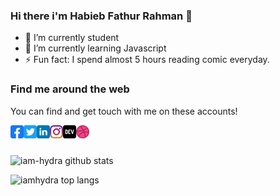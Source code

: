### Hi there i'm Habieb Fathur Rahman 👋

- 🔭 I’m currently student
- 🌱 I’m currently learning Javascript
- ⚡ Fun fact: I spend almost 5 hours reading comic everyday.

### Find me around the web 
You can find and get touch with me on these accounts!

<a title="Facebook" href="https://facebook.com/habieb.fathur">
  <img align="left" alt="Wahid Ari Twitter" width="21px" src="https://raw.githubusercontent.com/wahidari/wahidari/master/icons/facebook.png" />
</a>

<a title="Twitter" href="https://twitter.com/#">
  <img align="left" alt="Wahid Ari Twitter" width="21px" src="https://raw.githubusercontent.com/wahidari/wahidari/master/icons/twitter.png" />
</a>

<a title="Linkedin" href="https://www.linkedin.com/in/#">
  <img align="left" alt="Wahid Ari Linkdin" width="21px" src="https://raw.githubusercontent.com/wahidari/wahidari/master/icons/linkedin.png" />
</a>

<a title="Instagram" href="https://instagram.com/chydra13">
  <img align="left" alt="Wahid Ari " width="21px" src="https://raw.githubusercontent.com/wahidari/wahidari/master/icons/instagram.jpg" />
</a>

<a title="Dev" href="https://dev.to/iamhydra">
  <img align="left" alt="Wahid Ari DEV" width="21px" src="https://raw.githubusercontent.com/wahidari/wahidari/master/icons/dev.png" />
</a>

<a title="Dribble" href="https://dribbble.com/CHydra13">
  <img align="left" alt="Wahid Ari Dribble" width="21px" src="https://raw.githubusercontent.com/wahidari/wahidari/master/icons/drible.png" />
</a>
<br><br>

![iam-hydra github stats](https://github-readme-stats.vercel.app/api?username=iam-hydra&hide_border=true&title_color=0c0c0d&text_color=141414&icon_color=000&show_icons=true)

![iamhydra top langs](https://github-readme-stats.vercel.app/api/top-langs/?username=iam-hydra&hide_border=true&title_color=0c0c0d&text_color=151515&icon_color=000&show_icons=true&hide_borders=true&layout=compact&langs_count=10&hide=html,css)
